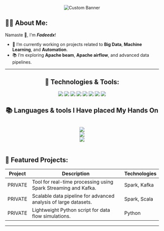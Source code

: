 <div align="center">
  <img src="https://i.pinimg.com/736x/6b/ed/65/6bed659016470efb799572b54e7731db.jpg" alt="Custom Banner" />
</div>

## 🧑‍💻 About Me:
Namaste 🙏, I'm ***Fadeedx***!  

- 🌱 I’m currently working on projects related to **Big Data**, **Machine Learning**, and **Automation**.  
- 📚 I’m exploring **Apache beam**, **Apache airflow**, and advanced data pipelines.  

---
<div align="center">

## 🔧 Technologies & Tools:
<div align="center">
  <img src="https://img.shields.io/badge/Apache%20Spark-orange?style=for-the-badge&logo=apachespark&logoColor=white" />
  <img src="https://img.shields.io/badge/Apache%20Kafka-blue?style=for-the-badge&logo=apachekafka&logoColor=white" />
  <img src="https://img.shields.io/badge/Scala-red?style=for-the-badge&logo=scala&logoColor=white" />
  <img src="https://img.shields.io/badge/Python-yellow?style=for-the-badge&logo=python&logoColor=white" />
  <img src="https://img.shields.io/badge/Docker-blue?style=for-the-badge&logo=docker&logoColor=white" />
  <img src="https://img.shields.io/badge/Kubernetes-blue?style=for-the-badge&logo=kubernetes&logoColor=white" />
  <img src="https://img.shields.io/badge/Java-ED8B00?style=for-the-badge&logo=openjdk&logoColor=white" />
  <img src="https://img.shields.io/badge/Terraform-623CE4?style=for-the-badge&logo=terraform&logoColor=white" />
</div>
</div>

<h2 align="center">📚 Languages & tools I Have placed My Hands On </h2>

<br/>
<div align="center">
    <img src="https://skillicons.dev/icons?i=bootstrap,html,css,vscode,github,git,notion,figma,pycharm" /><br>
    <img src="https://skillicons.dev/icons?i=c,bash,kali,arch,ubuntu,python,javascript,mysql,dotnet" /><br>
    <img src="https://skillicons.dev/icons?i=cpp,cs,vim,java,htmx,debian,neovim,atom,pwsh" /><br>
</div>

<br/>


## 🌟 Featured Projects:
| Project           | Description                                                                              | Technologies  |
|--------------------|------------------------------------------------------------------------------------------|--------------|
| PRIVATE            | Tool for real-time processing using Spark Streaming and Kafka.                          | Spark, Kafka |
| PRIVATE            | Scalable data pipeline for advanced analysis of large datasets.                         | Spark, Scala |
| PRIVATE            | Lightweight Python script for data flow simulations.                                    | Python       |

---

